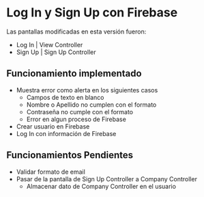 # Log In y Sign Up con Firebase
Las pantallas modificadas en esta versión fueron:
- Log In | View Controller
- Sign Up | Sign Up Controller

## Funcionamiento implementado
- Muestra error como alerta en los siguientes casos 
  - Campos de texto en blanco
  - Nombre o Apellido no cumplen con el formato
  - Contraseña no cumple con el formato
  - Error en algun proceso de Firebase
- Crear usuario en Firebase
- Log In con información de Firebase

## Funcionamientos Pendientes
- Validar formato de email
- Pasar de la pantalla de Sign Up Controller a Company Controller
  - Almacenar dato de Company Controller en el usuario
